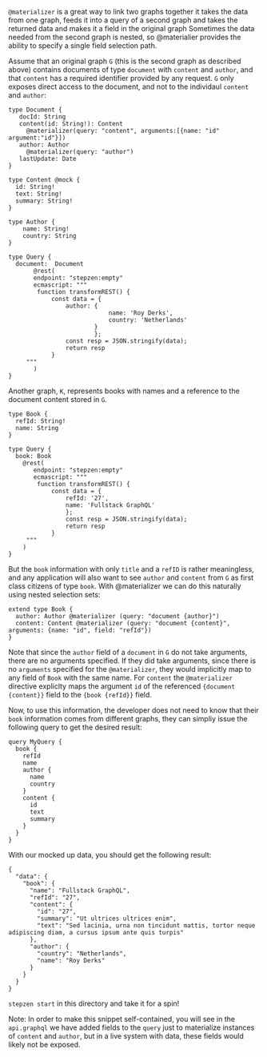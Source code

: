 `@materializer` is a great way to link two graphs together
it takes the data from one graph, feeds it into a query of a second graph
and takes the returned data and makes it a field in the original graph
Sometimes the data needed from the second graph is nested, so @materialier provides the ability to 
specify a single field selection path.

Assume that an original graph `G` (this is the second graph as described above) contains documents of type `document` with `content` and `author`, and that `content` has a required identifier provided by any request.  `G` only exposes direct access to the document, and not to the individaul `content` and `author`:

```
type Document {
   docId: String
   content(id: String!): Content
     @materializer(query: "content", arguments:[{name: "id" argument:"id"}])
   author: Author 
     @materializer(query: "author")
   lastUpdate: Date
}

type Content @mock {
  id: String!
  text: String!
  summary: String!
}

type Author {
    name: String!
    country: String
}

type Query {
  document:  Document
       @rest(
       endpoint: "stepzen:empty"
       ecmascript: """
        function transformREST() { 
            const data = {
                author: {
                            name: 'Roy Derks',
                            country: 'Netherlands'
                        }
                        };
                const resp = JSON.stringify(data);
                return resp
            }
     """
       )
}
```

Another graph, `K`, represents books with names and a reference to the document content stored in `G`. 

```
type Book {
  refId: String!
  name: String
} 

type Query {
  book: Book
    @rest(
       endpoint: "stepzen:empty"
       ecmascript: """
        function transformREST() { 
            const data = {
                refId: '27',
                name: 'Fullstack GraphQL'
                };
                const resp = JSON.stringify(data);
                return resp
            }
     """
    )
}
```

But the `book` information with only `title` and a `refID` is rather meaningless, and any application will also want to see `author` and `content` from `G` as first class citizens of type `book`.  With @materializer we can do this naturally using nested selection sets: 

```
extend type Book {
  author: Author @materializer (query: "document {author}")
  content: Content @materializer (query: "document {content}", arguments: {name: "id", field: "refId"})
}
```

Note that since the `author` field of a `document` in `G` do not take arguments, there are no arguments specified.  If they did take arguments, since there is no `arguments` specified for the `@materializer`, they would implicitly map to any field of `Book` with the same name.   For `content` the `@materializer` directive expliclty maps the argument `id` of the referenced `{document {content}}` field to the `{book {refId}}` field.  

Now, to use this information, the developer does not need to know that their `book` information comes from different graphs, they can simpliy issue the following query to get the desired result:

```
query MyQuery {
  book {
    refId
    name
    author {
      name
      country
    }
    content {
      id
      text
      summary
    }
  }
}
```

With our mocked up data, you should get the following result:

```
{
  "data": {
    "book": {
      "name": "Fullstack GraphQL",
      "refId": "27",
      "content": {
        "id": "27",
        "summary": "Ut ultrices ultrices enim",
        "text": "Sed lacinia, urna non tincidunt mattis, tortor neque adipiscing diam, a cursus ipsum ante quis turpis"
      },
      "author": {
        "country": "Netherlands",
        "name": "Roy Derks"
      }
    }
  }
}
```

`stepzen start` in this directory and take it for a spin!

Note: 
In order to make this snippet self-contained, you will see in the `api.graphql` we have added fields to the `query` just to materialize instances of `content` and `author`, but in a live system with data, these fields would likely not be exposed.

